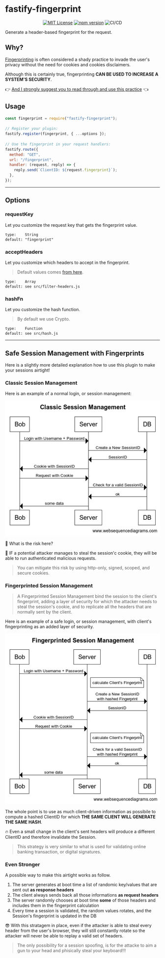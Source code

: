 # fastify-fingerprint

<div align="center">

[![MIT License](https://img.shields.io/github/license/marcopeg/fastify-fingerprint.svg?color=blue)](https://github.com/marcopeg/fastify-fingerprint/blob/master/LICENSE)
[![npm version](https://badge.fury.io/js/fastify-fingerprint.svg)](https://badge.fury.io/js/fastify-fingerprint)
![CI/CD](https://github.com/marcopeg/fastify-fingerprint/actions/workflows/npm-publish.yml/badge.svg)

</div>

Generate a header-based fingerprint for the request.

## Why?

[Fingerprinting](https://en.wikipedia.org/wiki/Device_fingerprint) is often considered a shady practice to invade the user's privacy without the need for cookies and cookies disclaimers.

Although this is certainly true, fingerprinting **CAN BE USED TO INCREASE A SYSTEM'S SECURITY**.

👉 [And I strongly suggest you to read through and use this practice](#safe-session-management-with-fingerprints) 👈

## Usage

```js
const fingerprint = require("fastify-fingerprint");

// Register your plugin:
fastify.register(fingerprint, { ...options });

// Use the fingerprint in your request handlers:
fastify.route({
  method: "GET",
  url: "/fingerprint",
  handler: (request, reply) => {
    reply.send(`ClientID: ${request.fingerprint}`);
  },
});
```

---

## Options

### requestKey

Let you customize the request key that gets the fingerprint value.

```
type:    String
default: "fingerprint"
```

### acceptHeaders

Let you customize which headers to accept in the fingerprint.

> Default values comes [from here](https://privacycheck.sec.lrz.de/passive/fp_hs/fp_header_signature.php).

```
type:    Array
default: see src/filter-headers.js
```

### hashFn

Let you customize the hash function.

> By default we use Crypto.

```
type:    Function
default: see src/hash.js
```

---

## Safe Session Management with Fingerprints

Here is a slightly more detailed explanation how to use this plugin to make your sessions airtight!

### Classic Session Management

Here is an example of a normal login, or session management:

![classic session management](./docs//session-management-classic.png)

🧐 What is the risk here?

🚧 IF a potential attacker manages to steal the session'c cookie, they will be able to run authenticated malicious requests.

> You can mitigate this risk by using http-only, signed, scoped, and secure cookies.

### Fingerprinted Session Management

> A Fingerprinted Session Management bind the session to the client's fingerprint, adding a layer of security for which the attacker needs to steal the session's cookie, and to replicate all the headers that are normally sent by the client.

Here is an example of a safe login, or session management, with client's fingerprinting as an added layer of security.

![fingerprinted session management](./docs//session-management-fingerprinted.png)

The whole point is to use as much client-driven information as possibile to compute a hashed ClientID for which **THE SAME CLIENT WILL GENERATE THE SAME HASH**.

🔥 Even a small change in the client's sent headers will produce a different ClientID and therefore invalidate the Session.

> This strategy is very similar to what is used for validating online banking transaction, or digital signatures.

### Even Stronger

A possible way to make this airtight works as follow.

1. The server generates at boot time a list of randomic key/values that are sent out **as response headers**
2. The client always sends back all those informations **as request headers**
3. The server randomly chooses at boot time **some** of those headers and includes them in the fingerprint calculation
4. Every time a session is validated, the random values rotates, and the Session's fingerprint is updated in the DB

😎 With this stratagem in place, even if the attacker is able to steal every header from the user's browser, they will still constantly rotate so the attacker will never be able to replay a valid set of headers.

> The only possibility for a session spoofing, is for the attacke to aim a gun to your head and phisically steal your keyboard!!!
